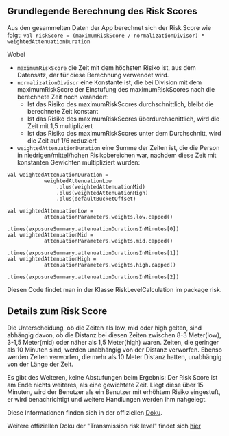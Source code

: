 ## Grundlegende Berechnung des Risk Scores
Aus den gesammelten Daten der App berechnet sich der Risk Score wie folgt:
`val riskScore = (maximumRiskScore / normalizationDivisor) * weightedAttenuationDuration`

Wobei 
* `maximumRiskScore` die Zeit mit dem höchsten Risiko ist, aus dem Datensatz, der für diese Berechnung verwendet wird.
* `normalizationDivisor` eine Konstante ist, die bei Division mit dem maximumRiskScore der Einstufung des maximumRiskScores nach die berechnete Zeit noch verändert:
   * Ist das Risiko des maximumRiskScores durchschnittlich, bleibt die berechnete Zeit konstant
   * Ist das Risiko des maximumRiskScores überdurchscnittlich, wird die Zeit mit 1,5 multipliziert
   * Ist das Risiko des maximumRiskScores unter dem Durchschnitt, wird die Zeit auf 1/6 reduziert
* `weightedAttenuationDuration` eine Summe der Zeiten ist, die die Person in niedrigen/mittel/hohen Risikobereichen war, nachdem diese Zeit mit konstanten Gewichten multipliziert wurden:<br>
```
val weightedAttenuationDuration =
            weightedAttenuationLow
                .plus(weightedAttenuationMid)
                .plus(weightedAttenuationHigh)
                .plus(defaultBucketOffset)

val weightedAttenuationLow =
            attenuationParameters.weights.low.capped()
                .times(exposureSummary.attenuationDurationsInMinutes[0])
val weightedAttenuationMid =
            attenuationParameters.weights.mid.capped()
                .times(exposureSummary.attenuationDurationsInMinutes[1])
val weightedAttenuationHigh =
            attenuationParameters.weights.high.capped()
                .times(exposureSummary.attenuationDurationsInMinutes[2])
```
Diesen Code findet man in der Klasse RiskLevelCalculation im package risk.

## Details zum Risk Score
Die Unterscheidung, ob die Zeiten als low, mid oder high gelten, sind abhängig davon, ob die Distanz bei diesen Zeiten zwischen 8-3 Meter(low), 3-1,5 Meter(mid) oder näher als 1,5 Meter(high) waren. Zeiten, die geringer als 10 Minuten sind, werden unabhängig von der Distanz verworfen. Ebenso werden Zeiten verworfen, die mehr als 10 Meter Distanz hatten, unabhängig von der Länge der Zeit.

Es gibt des Weiteren, keine Abstufungen beim Ergebnis: Der Risk Score ist am Ende nichts weiteres, als eine gewichtete Zeit. Liegt diese über 15 Minuten, wird der Benutzer als ein Benutzer mit erhöhtem Risiko eingestuft, er wird benachrichtigt und weitere Handlungen werden ihm nahgelegt.

Diese Informationen finden sich in der offiziellen [Doku](https://github.com/corona-warn-app/cwa-documentation/blob/master/cwa-risk-assessment.md).

Weitere offiziellen Doku der "Transmission risk level" findet sich [hier](https://github.com/corona-warn-app/cwa-documentation/blob/master/transmission_risk.pdf)